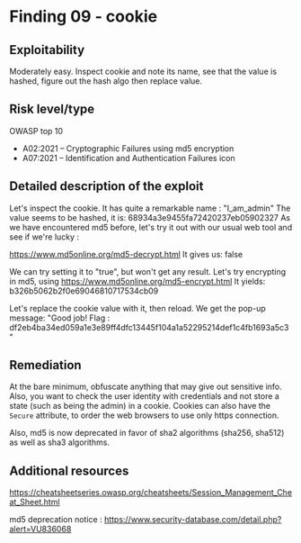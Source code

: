 # Finding 09 - cookie

## Exploitability
Moderately easy. Inspect cookie and note its name, see that the value is hashed, figure out the hash algo then replace value.

## Risk level/type
OWASP top 10
- A02:2021 – Cryptographic Failures		using md5 encryption
- A07:2021 – Identification and Authentication Failures icon

## Detailed description of the exploit
Let's inspect the cookie. It has quite a remarkable name : "I_am_admin"
The value seems to be hashed, it is:
68934a3e9455fa72420237eb05902327
As we have encountered md5 before, let's try it out with our usual web tool and see if we're lucky :
 
https://www.md5online.org/md5-decrypt.html
It gives us:
false

We can try setting it to "true", but won't get any result.
Let's try encrypting in md5, using
https://www.md5online.org/md5-encrypt.html
It yields:
b326b5062b2f0e69046810717534cb09

Let's replace the cookie value with it, then reload.
We get the pop-up message:
"Good job! Flag : df2eb4ba34ed059a1e3e89ff4dfc13445f104a1a52295214def1c4fb1693a5c3"

## Remediation

At the bare minimum, obfuscate anything that may give out sensitive info. Also, you want to check the user identity with credentials and not store a state (such as being the admin) in a cookie.
Cookies can also have the ```Secure``` attribute, to order the web browsers to use only https connection.

Also, md5 is now deprecated in favor of sha2 algorithms (sha256, sha512) as well as sha3 algorithms.

## Additional resources
https://cheatsheetseries.owasp.org/cheatsheets/Session_Management_Cheat_Sheet.html

md5 deprecation notice :
https://www.security-database.com/detail.php?alert=VU836068